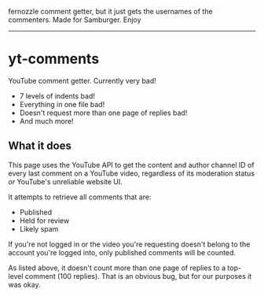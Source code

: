 fernozzle comment getter, but it just gets the usernames of the commenters. Made for Samburger. Enjoy

----

# yt-comments
YouTube comment getter. Currently very bad!

* 7 levels of indents bad!
* Everything in one file bad!
* Doesn't request more than one page of replies bad!
* And much more!

## What it does

This page uses the YouTube API to get the content and author channel ID of every last comment on a YouTube video, regardless of its moderation status *or* YouTube's unreliable website UI.

It attempts to retrieve all comments that are:

* Published
* Held for review
* Likely spam

If you're not logged in or the video you're requesting doesn't belong to the account you're logged into, only published comments will be counted.

As listed above, it doesn't count more than one page of replies to a top-level comment (100 replies). That is an obvious bug, but for our purposes it was okay.
